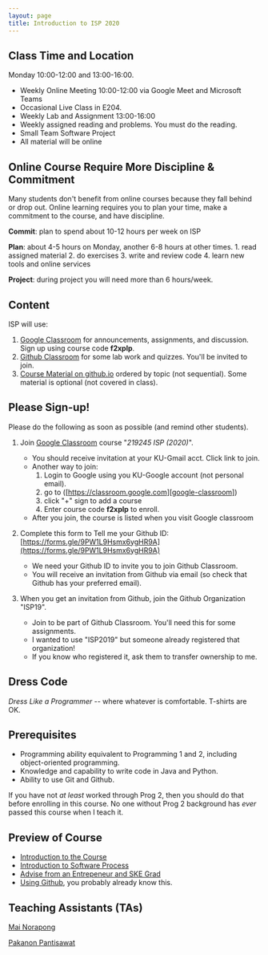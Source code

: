 ```yaml
---
layout: page
title: Introduction to ISP 2020
---
```


## Class Time and Location

Monday 10:00-12:00 and 13:00-16:00.

* Weekly Online Meeting 10:00-12:00 via Google Meet and Microsoft Teams
* Occasional Live Class in E204.
* Weekly Lab and Assignment 13:00-16:00
* Weekly assigned reading and problems. You must do the reading.
* Small Team Software Project
* All material will be online

## Online Course Require More Discipline & Commitment

Many students don't benefit from online courses because they
fall behind or drop out.  Online learning requires you to plan
your time, make a commitment to the course, and have discipline.

**Commit**: plan to spend about 10-12 hours per week on ISP

**Plan**: about 4-5 hours on Monday, another 6-8 hours at other times.
    1. read assigned material
    2. do exercises
    3. write and review code
    4. learn new tools and online services

**Project**: during project you will need more than 6 hours/week.

## Content

ISP will use:

1. [Google Classroom][google-classroom] for announcements, assignments, and discussion.  Sign up using course code **f2xplp**.
2. [Github Classroom](https://classroom.github.com/classrooms/53863699-isp-2019) for some lab work and quizzes. You'll be invited to join.
3. [Course Material on github.io](https://cpske.github.io/ISP/) ordered by topic (not sequential). Some material is optional (not covered in class).

## Please Sign-up!

Please do the following as soon as possible (and remind other students).

1. Join [Google Classroom][google-classroom] course "*219245 ISP (2020)*".
    * You should receive invitation at your KU-Gmail acct. Click link to join.
    * Another way to join: 
        1. Login to Google using you KU-Google account (not personal email).
        2. go to ([https://classroom.google.com][google-classroom]) 
        3. click "+" sign to add a course
        4. Enter course code **f2xplp** to enroll.
    * After you join, the course is listed when you visit Google classroom

2. Complete this form to Tell me your Github ID: [https://forms.gle/9PW1L9Hsmx6ygHR9A](https://forms.gle/9PW1L9Hsmx6ygHR9A)
    * We need your Github ID to invite you to join Github Classroom.
    * You will receive an invitation from Github via email (so check that Github has your preferred email).

3. When you get an invitation from Github, join the Github Organization "ISP19".
    * Join to be part of Github Classroom. You'll need this for some assignments.
    * I wanted to use "ISP2019" but someone already registered that organization!
    * If you know who registered it, ask them to transfer ownership to me.

## Dress Code

*Dress Like a Programmer* -- where whatever is comfortable. T-shirts are OK.

## Prerequisites

* Programming ability equivalent to Programming 1 and 2, including object-oriented programming.
* Knowledge and capability to write code in Java and Python.
* Ability to use Git and Github.

If you have not *at least* worked through Prog 2, then you should do that before enrolling in this course. No one without Prog 2 background has *ever* passed this course when I teach it.

## Preview of Course

* [Introduction to the Course](https://cpske.github.io/ISP/intro/Introduction-to-Course.pdf) 
* [Introduction to Software Process](https://cpske.github.io/ISP/intro/Introduction-software-process.pdf)
* [Advise from an Entrepeneur and SKE Grad](https://cpske.github.io/ISP/intro/Jomzap-Recommendations.pdf)
* [Using Github](https://cpske.github.io/ISP/git/Using-Github.pdf), you probably already know this.

## Teaching Assistants (TAs)

[Mai Norapong](https://github.com/MaiNorapong)

[Pakanon Pantisawat](https://github.com/pknn1)


[google-classroom]: https://classroom.google.com
